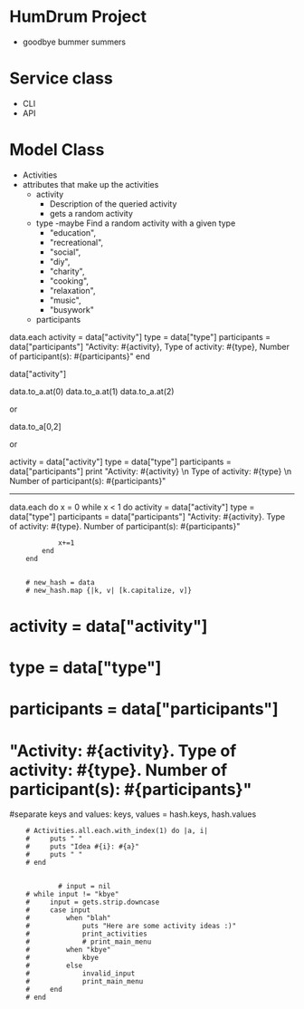 # HumDrum Project 
- goodbye bummer summers

# Service class
- CLI
- API

# Model Class
- Activities
- attributes that make up the activities
    - activity
        - Description of the queried activity
        - gets a random activity
    - type -maybe Find a random activity with a given type
        - "education", 
        - "recreational", 
        - "social", 
        - "diy", 
        - "charity", 
        - "cooking", 
        - "relaxation", 
        - "music", 
        - "busywork"
    - participants



data.each 
    activity = data["activity"]
    type = data["type"]
    participants = data["participants"]
     "Activity: #{activity}, Type of activity: #{type}, Number of participant(s): #{participants}"
end

data["activity"]

data.to_a.at(0)
data.to_a.at(1)
data.to_a.at(2)

or

data.to_a[0,2]

or
      
activity = data["activity"]
type = data["type"]
participants = data["participants"]
print "Activity: #{activity} \n Type of activity: #{type} \n Number of participant(s): #{participants}"

------------

data.each do 
            x = 0 
            while x < 1 do
                activity = data["activity"]
                type = data["type"]
                participants = data["participants"]
                    "Activity: #{activity}. Type of activity: #{type}. Number of participant(s): #{participants}"
                
                x+=1
            end
        end


        # new_hash = data
        # new_hash.map {|k, v| [k.capitalize, v]}


# activity = data["activity"]
# type = data["type"]
# participants = data["participants"]
# "Activity: #{activity}. Type of activity: #{type}. Number of participant(s): #{participants}"

#separate keys and values: keys, values = hash.keys, hash.values




        # Activities.all.each.with_index(1) do |a, i|
        #     puts " "
        #     puts "Idea #{i}: #{a}"
        #     puts " "
        # end


                # input = nil
        # while input != "kbye"
        #     input = gets.strip.downcase
        #     case input
        #         when "blah"
        #             puts "Here are some activity ideas :)"
        #             print_activities
        #             # print_main_menu
        #         when "kbye"
        #             kbye
        #         else
        #             invalid_input
        #             print_main_menu
        #     end
        # end